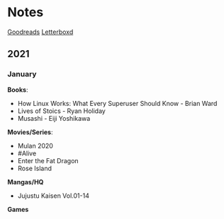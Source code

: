 # Notes 

[Goodreads](https://www.goodreads.com/albert_kenji)
[Letterboxd](https://letterboxd.com/albert_kenji/)

## 2021

### January

**Books**:

- How Linux Works: What Every Superuser Should Know - Brian Ward 
- Lives of Stoics - Ryan Holiday
- Musashi - Eiji Yoshikawa

**Movies/Series**:

- Mulan 2020
- #Alive
- Enter the Fat Dragon
- Rose Island

**Mangas/HQ**

- Jujustu Kaisen Vol.01-14

**Games**


